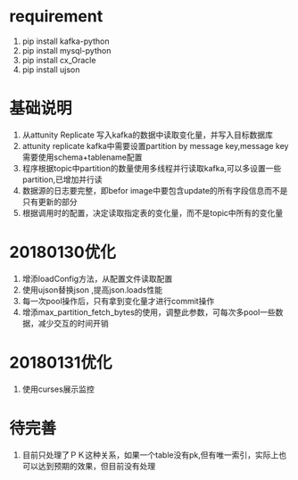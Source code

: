 # requirement

1. pip install kafka-python
2. pip install mysql-python
3. pip install cx_Oracle
4. pip install ujson


# 基础说明
1. 从attunity Replicate 写入kafka的数据中读取变化量，并写入目标数据库
2. attunity replicate kafka中需要设置partition by message key,message key 需要使用schema+tablename配置
3. 程序根据topic中partition的数量使用多线程并行读取kafka,可以多设置一些partition,已增加并行读
4. 数据源的日志要完整，即befor image中要包含update的所有字段信息而不是只有更新的部分
5. 根据调用时的配置，决定读取指定表的变化量，而不是topic中所有的变化量

# 20180130优化
1. 增添loadConfig方法，从配置文件读取配置
2. 使用ujson替换json ,提高json.loads性能
3. 每一次pool操作后，只有拿到变化量才进行commit操作
4. 增添max_partition_fetch_bytes的使用，调整此参数，可每次多pool一些数据，减少交互的时间开销


# 20180131优化
1. 使用curses展示监控


# 待完善
1. 目前只处理了ＰＫ这种关系，如果一个table没有pk,但有唯一索引，实际上也可以达到预期的效果，但目前没有处理
